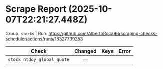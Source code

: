 # Scrape Report (2025-10-07T22:21:27.448Z)

Group: `stocks`  |  Run: https://github.com/AlbertoRoca96/scraping-checks-scheduler/actions/runs/18327739253

| Check | Changed | Keys | Error |
|---|:---:|:--|:--|
| `stock_ntdoy_global_quote` | — |  |  |
